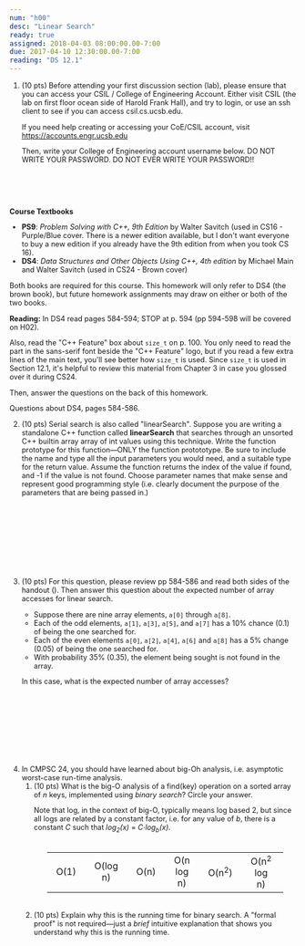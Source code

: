 ```yaml
---
num: "h00"
desc: "Linear Search"
ready: true
assigned: 2018-04-03 08:00:00.00-7:00
due: 2017-04-10 12:30:00.00-7:00
reading: "DS 12.1"
---
```


<style>
table.circleOptionTable { margin-left: auto; margin-right: auto; text-align:center; width:90%; border: none; margin-top: 2em; margin-bottom:2em;}

table.circleOptionTable * td { text-align:center; padding-left: 1em; padding-right:1em; border: none;}
</style>

<div style="font-size:90%; padding-top:0px; margin-top:0px;">

<ol>

<li style="padding-bottom:4em;" markdown="1">
(10 pts) Before attending your first discussion section (lab), please ensure that you can access your CSIL / College of Engineering Account. Either visit CSIL (the lab on first floor ocean side of Harold Frank Hall), and try to login, or use an ssh client to see if you can access csil.cs.ucsb.edu.

If you need help creating or accessing your CoE/CSIL account, visit <https://accounts.engr.ucsb.edu>

Then, write your College of Engineering account username below. DO NOT WRITE YOUR PASSWORD. DO NOT EVER WRITE YOUR PASSWORD!!

</li>

</ol>

<b>Course Textbooks</b>

-   <b>PS9</b>: <i>Problem Solving with C++, 9th Edition </i> by Walter Savitch (used in CS16 - Purple/Blue cover. There is a newer edition available, but I don't want everyone to buy a new edition if you already have the 9th edition from when you took CS 16).
-   <b>DS4</b>: <i>Data Structures and Other Objects Using C++, 4th edition </i> by Michael Main and Walter Savitch (used in CS24 - Brown cover)

Both books are required for this course. This homework will only refer to DS4 (the brown book), but future homework assignments may draw on either or both of the two books.

<strong>Reading:</strong> In DS4 read pages 584-594; STOP at p. 594 (pp 594-598 will be covered on H02).

Also, read the "C++ Feature" box about `size_t` on p. 100. You only need to read the part in the sans-serif font beside the "C++ Feature" logo, but if you read a few extra lines of the main text, you'll see better how `size_t` is used. Since `size_t` is used in Section 12.1, it's helpful to review this material from Chapter 3 in case you glossed over it during CS24.

Then, answer the questions on the back of this homework.

</div>

<div style="font-size:90%">

Questions about DS4, pages 584-586.

<ol start="2">

<li>
(10 pts) Serial search is also called "linearSearch". Suppose you are writing a standalone C++ function called <b>linearSearch</b> that searches through an unsorted C++ builtin array array of int values using this technique. Write the function prototype for this function—ONLY the function protototype. Be sure to include the name and type all the input parameters you would need, and a suitable type for the return value. Assume the function returns the index of the value if found, and -1 if the value is not found. Choose parameter names that make sense and represent good programming style (i.e. clearly document the purpose of the parameters that are being passed in.)

<div style="margin-bottom: 10em;">&nbsp;</div>
<div class="pagebreak"></div>
</li>

<li style="padding-bottom:10em;" markdown="1">
(10 pts) For this question, please review pp 584-586 and read both sides of the handout (<http://www.cs.ucsb.edu/~richert/cs32/misc/h00-handout.pdf>). Then answer this question about the expected number of array accesses for linear search.

* Suppose there are nine array elements, `a[0]` through `a[8]`.
* Each of the odd elements, `a[1]`, `a[3]`, `a[5]`, and `a[7]` has a 10% chance (0.1) of being the one searched for.
* Each of the even elements `a[0]`, `a[2]`, `a[4]`, `a[6]` and `a[8]` has a 5% change (0.05) of being the one searched for.
* With probability 35% (0.35), the element being sought is not found in the array.

In this case, what is the expected number of array accesses?

</li>






<li> In CMPSC 24, you should have learned about big-Oh analysis, i.e.
asymptotic worst-case run-time analysis.

<ol>
<li style="padding-top:0px; margin-top:0px; margin-bottom:0px; padding-bottom:0em;">
(10 pts) What is the big-O analysis of a find(key) operation on a
sorted array of <em>n</em> keys, implemented using <em>binary
search</em>?
Circle your answer.

Note that log, in the context of big-O, typically means log
based 2, but since all logs are related by a constant factor,
i.e. for any value of <em>b</em>, there is a constant <em>C</em> such that <span style="white-space:nowrap"><em>log<sub>2</sub>(x)</em> = <em>C·log<sub>b</sub>(x)</em></span>.

<table class="circleOptionTable">
<tbody><tr>
<td> O(1)
</td>
<td> O(log n)
</td>
<td> O(n)
</td>
<td> O(n log n)
</td>
<td> O(n<sup>2</sup>)
</td>
<td> O(n<sup>2</sup> log n)
</td>
<td> O(n<sup>3</sup>)
</td></tr></tbody></table>
</li>

<li style="padding-top:0px; margin-top:0px; margin-bottom:0px; padding-bottom:10em;">
       (10 pts) Explain why this is the running time for binary search. A "formal proof" is not required—just a <em>brief</em> intuitive explanation that shows you understand why this is the running time.
</li>
</ol>
</li>
</ol>

</div>
